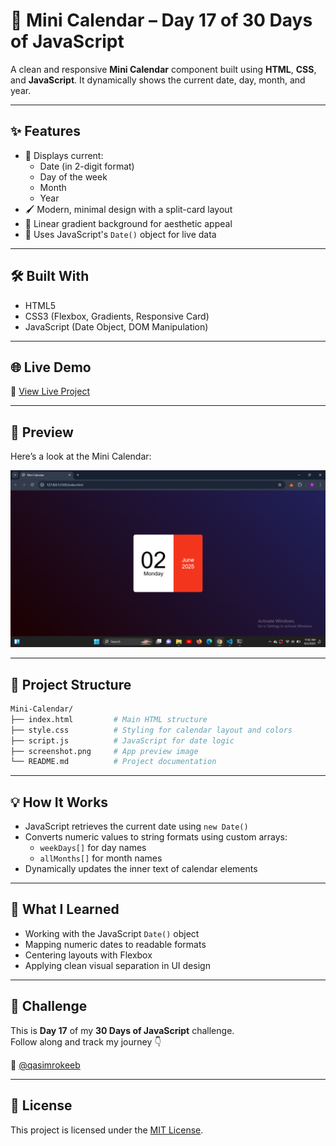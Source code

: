 
# 📅 Mini Calendar – Day 17 of 30 Days of JavaScript

A clean and responsive **Mini Calendar** component built using **HTML**, **CSS**, and **JavaScript**. It dynamically shows the current date, day, month, and year.

---

## ✨ Features

- 📆 Displays current:
  - Date (in 2-digit format)
  - Day of the week
  - Month
  - Year
- 🖌️ Modern, minimal design with a split-card layout
- 🌈 Linear gradient background for aesthetic appeal
- 🧠 Uses JavaScript's `Date()` object for live data

---

## 🛠️ Built With

- HTML5
- CSS3 (Flexbox, Gradients, Responsive Card)
- JavaScript (Date Object, DOM Manipulation)

---

## 🌐 Live Demo

🔗 [View Live Project](https://qasim-rokeeb.github.io/Mini-Calendar)

---

## 📸 Preview

Here’s a look at the Mini Calendar:

![App Preview](https://raw.githubusercontent.com/Qasim-Rokeeb/Mini-Calendar/main/screenshot.png)

---

## 📁 Project Structure

```bash
Mini-Calendar/
├── index.html         # Main HTML structure
├── style.css          # Styling for calendar layout and colors
├── script.js          # JavaScript for date logic
├── screenshot.png     # App preview image
└── README.md          # Project documentation
```

---

## 💡 How It Works

- JavaScript retrieves the current date using `new Date()`
- Converts numeric values to string formats using custom arrays:
  - `weekDays[]` for day names
  - `allMonths[]` for month names
- Dynamically updates the inner text of calendar elements

---

## 🎯 What I Learned

- Working with the JavaScript `Date()` object
- Mapping numeric dates to readable formats
- Centering layouts with Flexbox
- Applying clean visual separation in UI design

---

## 📅 Challenge

This is **Day 17** of my **30 Days of JavaScript** challenge.  
Follow along and track my journey 👇

📲 [@qasimrokeeb](https://x.com/qasimrokeeb)

---

## 📜 License

This project is licensed under the [MIT License](LICENSE).
````

